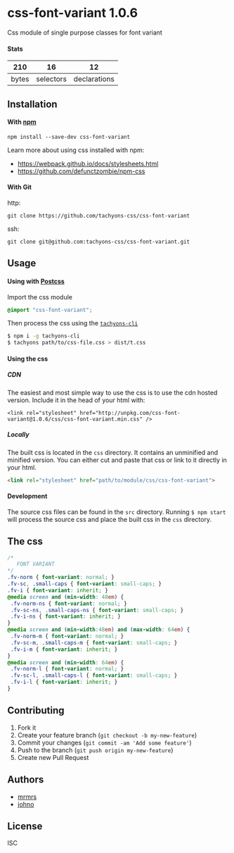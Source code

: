 # css-font-variant 1.0.6

Css module of single purpose classes for font variant

#### Stats

210 | 16 | 12
---|---|---
bytes | selectors | declarations

## Installation

#### With [npm](https://npmjs.com)

```
npm install --save-dev css-font-variant
```

Learn more about using css installed with npm:
* https://webpack.github.io/docs/stylesheets.html
* https://github.com/defunctzombie/npm-css

#### With Git

http:
```
git clone https://github.com/tachyons-css/css-font-variant
```

ssh:
```
git clone git@github.com:tachyons-css/css-font-variant.git
```

## Usage

#### Using with [Postcss](https://github.com/postcss/postcss)

Import the css module

```css
@import "css-font-variant";
```

Then process the css using the [`tachyons-cli`](https://github.com/tachyons-css/tachyons-cli)

```sh
$ npm i -g tachyons-cli
$ tachyons path/to/css-file.css > dist/t.css
```

#### Using the css

##### CDN
The easiest and most simple way to use the css is to use the cdn hosted version. Include it in the head of your html with:

```
<link rel="stylesheet" href="http://unpkg.com/css-font-variant@1.0.6/css/css-font-variant.min.css" />
```

##### Locally
The built css is located in the `css` directory. It contains an unminified and minified version.
You can either cut and paste that css or link to it directly in your html.

```html
<link rel="stylesheet" href="path/to/module/css/css-font-variant">
```

#### Development

The source css files can be found in the `src` directory.
Running `$ npm start` will process the source css and place the built css in the `css` directory.

## The css

```css
/*
   FONT VARIANT
*/
.fv-norm { font-variant: normal; }
.fv-sc, .small-caps { font-variant: small-caps; }
.fv-i { font-variant: inherit; }
@media screen and (min-width: 48em) {
 .fv-norm-ns { font-variant: normal; }
 .fv-sc-ns, .small-caps-ns { font-variant: small-caps; }
 .fv-i-ns { font-variant: inherit; }
}
@media screen and (min-width:48em) and (max-width: 64em) {
 .fv-norm-m { font-variant: normal; }
 .fv-sc-m, .small-caps-m { font-variant: small-caps; }
 .fv-i-m { font-variant: inherit; }
}
@media screen and (min-width: 64em) {
 .fv-norm-l { font-variant: normal; }
 .fv-sc-l, .small-caps-l { font-variant: small-caps; }
 .fv-i-l { font-variant: inherit; }
}
```

## Contributing

1. Fork it
2. Create your feature branch (`git checkout -b my-new-feature`)
3. Commit your changes (`git commit -am 'Add some feature'`)
4. Push to the branch (`git push origin my-new-feature`)
5. Create new Pull Request

## Authors

* [mrmrs](http://mrmrs.io)
* [johno](http://johnotander.com)

## License

ISC

